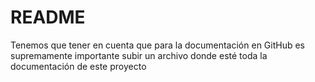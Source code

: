 # README
Tenemos que tener en cuenta que para la documentación en GitHub es supremamente importante subir un archivo donde esté toda 
la documentación de este proyecto
